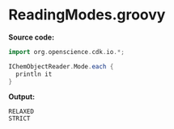 # ReadingModes.groovy
**Source code:**
```groovy
import org.openscience.cdk.io.*;

IChemObjectReader.Mode.each {
  println it
}
```
**Output:**
```plain
RELAXED
STRICT
```
